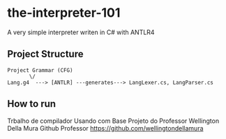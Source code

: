 # the-interpreter-101
A very simple interpreter writen in C# with ANTLR4



## Project Structure

```
Project Grammar (CFG)
       \/
Lang.g4  ---> [ANTLR] ---generates---> LangLexer.cs, LangParser.cs

```

## How to run

Trbalho de compilador Usando com Base Projeto do Professor Wellington Della Mura
Github Professor https://github.com/wellingtondellamura
